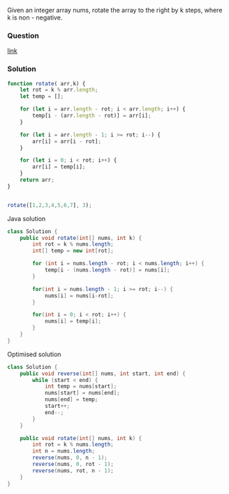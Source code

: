 Given an integer array nums, rotate the array to the right by k steps, where k is non - negative.

### Question 
[link](https://leetcode.com/problems/rotate-array/)

### Solution 

```js 
function rotate( arr,k) {
    let rot = k % arr.length;
    let temp = [];

    for (let i = arr.length - rot; i < arr.length; i++) {
        temp[i - (arr.length - rot)] = arr[i];
    }

    for (let i = arr.length - 1; i >= rot; i--) {
        arr[i] = arr[i - rot];
    }

    for (let i = 0; i < rot; i++) {
        arr[i] = temp[i];
    }
    return arr;
}


rotate([1,2,3,4,5,6,7], 3);
```

Java solution 

```JAVA 
class Solution {
    public void rotate(int[] nums, int k) {
        int rot = k % nums.length;
        int[] temp = new int[rot];

        for (int i = nums.length - rot; i < nums.length; i++) {
            temp[i - (nums.length - rot)] = nums[i];
        }

        for(int i = nums.length - 1; i >= rot; i--) {
            nums[i] = nums[i-rot];
        }

        for(int i = 0; i < rot; i++) {
            nums[i] = temp[i];
        }
    }
}
```

Optimised solution 

```JAVA 
class Solution {
    public void reverse(int[] nums, int start, int end) {
        while (start < end) {
            int temp = nums[start];
            nums[start] = nums[end];
            nums[end] = temp;
            start++;
            end--;
        }
    }

    public void rotate(int[] nums, int k) {
        int rot = k % nums.length;
        int n = nums.length;
        reverse(nums, 0, n - 1);
        reverse(nums, 0, rot - 1);
        reverse(nums, rot, n - 1);
    }
}
```
